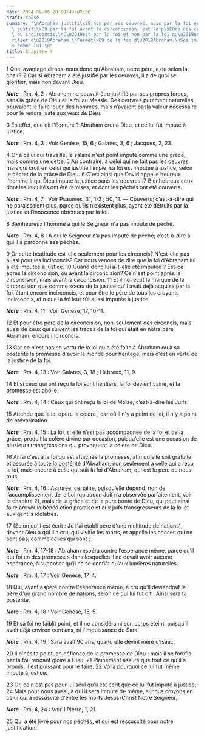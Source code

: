 ```yaml
---
date: 2024-09-06 20:00:44+02:00
draft: false
summary: "\nAbraham justifi\xE9 non par ses oeuvres, mais par la foi en Dieu.\nAbraham\
  \ justifi\xE9 par la foi avant la circoncision, est le p\xE8re des croyants circoncis\
  \ ou incirconcis.\nC\u2019est par la foi et non par la loi qu\u2019on est h\xE9\
  ritier d\u2019Abraham.\nFermet\xE9 de la foi d\u2019Abraham.\nSes imitateurs justifi\xE9\
  s comme lui.\n"
title: Chapitre 4
---
```





1 Quel avantage dirons-nous donc qu'Abraham, notre père, a eu selon la chair? 2 Car si Abraham a été justifié par les oeuvres, il a de quoi se glorifier, mais non devant Dieu.

***Note*** :  Rm. 4, 2 : Abraham ne pouvait être justifié par ses propres forces, sans la grâce de Dieu et la foi au Messie. Des oeuvres purement naturelles pouvaient le faire louer des hommes, mais n’avaient pasla valeur nécessaire pour le rendre juste aux yeux de Dieu.

3 En effet, que dit l'Ecriture ? Abraham crut à Dieu, et ce lui fut imputé à justice.

***Note*** :  Rm. 4, 3 : Voir Genèse, 15, 6 ; Galates, 3, 6 ; Jacques, 2, 23.

4 Or à celui qui travaille, le salaire n'est point imputé comme une grâce, mais comme une dette. 5 Au contraire, à celui qui ne fait pas les oeuvres, mais qui croit en celui qui justifie l'impie, sa foi est imputée à justice, selon le décret de la grâce de Dieu. 6 C'est ainsi que David appelle heureux l'homme à qui Dieu impute la justice sans les oeuvres :7 Bienheureux ceux dont les iniquités ont été remises, et dont les péchés ont été couverts.

***Note*** :  Rm. 4, 7 : Voir Psaumes, 31, 1-2 ; 50, 11. ― Couverts; c’est-à-dire qui ne paraissaient plus, parce qu’ils n’existent plus, ayant été détruits par la justice et l’innocence obtenues par la foi.

8 Bienheureux l'homme à qui le Seigneur n'a pas imputé de péché.

***Note*** :  Rm. 4, 8 : A qui le Seigneur n’a pas imputé de péché; c’est-à-dire à qui il a pardonné ses péchés.


9 Or cette béatitude est-elle seulement pour les circoncis? N'est-elle pas aussi pour les incirconcis? Car nous venons de dire que la foi d'Abraham lui a été imputée à justice. 10 Quand donc lui a-t-elle été imputée ? Est-ce après la circoncision, ou avant la circoncision? Ce n'est point après la circoncision, mais avant la circoncision. 11 Et il ne reçut la marque de la circoncision que comme sceau de la justice qu'il avait déjà acquise par la foi, étant encore incirconcis, et pour être le père de tous les croyants incirconcis, afin que la foi leur fût aussi imputée à justice,

***Note*** :  Rm. 4, 11 : Voir Genèse, 17, 10-11.

12 Et pour être père de la circoncision, non-seulement des circoncis, mais aussi de ceux qui suivent les traces de la foi qui était en notre père Abraham, encore incirconcis.


13 Car ce n'est pas en vertu de la loi qu'a été faite à Abraham ou à sa postérité la promesse d'avoir le monde pour héritage, mais c'est en vertu de la justice de la foi.

***Note*** :  Rm. 4, 13 : Voir Galates, 3, 18 ; Hébreux, 11, 9.

14 Et si ceux qui ont reçu la loi sont héritiers, la foi devient vaine, et la promesse est abolie ;

***Note*** :  Rm. 4, 14 : Ceux qui ont reçu la loi de Moïse; c’est-à-dire les Juifs.

15 Attendu que la loi opère la colère ; car où il n'y a point de loi, il n'y a point de prévarication.

***Note*** :  Rm. 4, 15 : La loi, si elle n’est pas accompagnée de la foi et de la grâce, produit la colère divine par occasion, puisqu’elle est une occasion de plusieurs transgressions qui provoquent la colère de Dieu.

16 Ainsi c'est à la foi qu'est attachée la promesse, afin qu'elle soit gratuite et assurée à toute la postérité d'Abraham, non seulement à celle qui a reçu la loi, mais encore à celle qui suit la foi d'Abraham, qui est le père de nous tous,

***Note*** :  Rm. 4, 16 : Assurée, certaine, puisqu’elle dépend, non de l’accomplissement de la Loi (qu’aucun Juif n’a observée parfaitement, voir le chapitre 2), mais de la grâce et de la pure bonté de Dieu, qui peut ainsi faire arriver la bénédiction promise et aux juifs transgresseurs de la loi et aux gentils idolâtres.

17 (Selon qu'il est écrit : Je t'ai établi père d'une multitude de nations), devant Dieu à qui il a cru, qui vivifie les morts, et appelle les choses qui ne sont pas, comme celles qui sont ;

***Note*** :  Rm. 4, 17-18 : Abraham espéra contre l’espérance même, parce qu’il eut foi en des promesses dans lesquelles il ne devait avoir aucune espérance, à supposer qu’il ne se confiât qu’aux lumières naturelles.

***Note*** :  Rm. 4, 17 : Voir Genèse, 17, 4.


18 Qui, ayant espéré contre l'espérance même, a cru qu'il deviendrait le père d'un grand nombre de nations, selon ce qui lui fut dit : Ainsi sera ta postérité.

***Note*** :  Rm. 4, 18 : Voir Genèse, 15, 5.

19 Et sa foi ne faiblit point, et il ne considéra ni son corps éteint, puisqu'il avait déjà environ cent ans, ni l'impuissance de Sara.

***Note*** :  Rm. 4, 19 : Sara avait 90 ans, quand elle devint mère d’Isaac.

20 Il n'hésita point, en défiance de la promesse de Dieu ; mais il se fortifia par la foi, rendant gloire à Dieu, 21 Pleinement assuré que tout ce qu'il a promis, il est puissant pour le faire. 22 Voilà pourquoi ce lui fut même imputé à justice.


23 Or, ce n'est pas pour lui seul qu'il est écrit que ce lui fut imputé à justice; 24 Mais pour nous aussi, à qui il sera imputé de même, si nous croyons en celui qui a ressuscité d'entre les morts Jésus-Christ Notre Seigneur,

***Note*** :  Rm. 4, 24 : Voir 1 Pierre, 1, 21.

25 Qui a été livré pour nos péchés, et qui est ressuscité pour notre justification.

